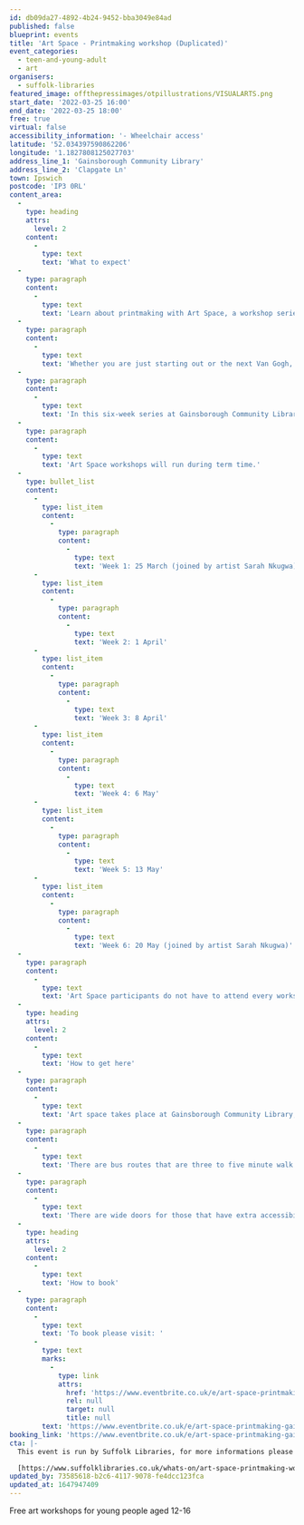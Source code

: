 ```yaml
---
id: db09da27-4892-4b24-9452-bba3049e84ad
published: false
blueprint: events
title: 'Art Space - Printmaking workshop (Duplicated)'
event_categories:
  - teen-and-young-adult
  - art
organisers:
  - suffolk-libraries
featured_image: offthepressimages/otpillustrations/VISUALARTS.png
start_date: '2022-03-25 16:00'
end_date: '2022-03-25 18:00'
free: true
virtual: false
accessibility_information: '- Wheelchair access'
latitude: '52.034397590862206'
longitude: '1.1827808125027703'
address_line_1: 'Gainsborough Community Library'
address_line_2: 'Clapgate Ln'
town: Ipswich
postcode: 'IP3 0RL'
content_area:
  -
    type: heading
    attrs:
      level: 2
    content:
      -
        type: text
        text: 'What to expect'
  -
    type: paragraph
    content:
      -
        type: text
        text: 'Learn about printmaking with Art Space, a workshop series for 12 to 16 year olds!'
  -
    type: paragraph
    content:
      -
        type: text
        text: 'Whether you are just starting out or the next Van Gogh, build new skills and try out new art forms from textiles to sculpture.'
  -
    type: paragraph
    content:
      -
        type: text
        text: 'In this six-week series at Gainsborough Community Library, participants will have the opportunity to explore two historic printmaking techniques - cyanotype and lino print. Printmaking artist Sarah Nkugwa will be joining the sessions on 25 March and 20 May.'
  -
    type: paragraph
    content:
      -
        type: text
        text: 'Art Space workshops will run during term time.'
  -
    type: bullet_list
    content:
      -
        type: list_item
        content:
          -
            type: paragraph
            content:
              -
                type: text
                text: 'Week 1: 25 March (joined by artist Sarah Nkugwa)'
      -
        type: list_item
        content:
          -
            type: paragraph
            content:
              -
                type: text
                text: 'Week 2: 1 April'
      -
        type: list_item
        content:
          -
            type: paragraph
            content:
              -
                type: text
                text: 'Week 3: 8 April'
      -
        type: list_item
        content:
          -
            type: paragraph
            content:
              -
                type: text
                text: 'Week 4: 6 May'
      -
        type: list_item
        content:
          -
            type: paragraph
            content:
              -
                type: text
                text: 'Week 5: 13 May'
      -
        type: list_item
        content:
          -
            type: paragraph
            content:
              -
                type: text
                text: 'Week 6: 20 May (joined by artist Sarah Nkugwa)'
  -
    type: paragraph
    content:
      -
        type: text
        text: 'Art Space participants do not have to attend every workshop, but it is recommended that they join all or as many as possible to get the best out of it.'
  -
    type: heading
    attrs:
      level: 2
    content:
      -
        type: text
        text: 'How to get here'
  -
    type: paragraph
    content:
      -
        type: text
        text: 'Art space takes place at Gainsborough Community Library,IP3 0RL.'
  -
    type: paragraph
    content:
      -
        type: text
        text: 'There are bus routes that are three to five minute walk from the venue.'
  -
    type: paragraph
    content:
      -
        type: text
        text: 'There are wide doors for those that have extra accessibility needs.'
  -
    type: heading
    attrs:
      level: 2
    content:
      -
        type: text
        text: 'How to book'
  -
    type: paragraph
    content:
      -
        type: text
        text: 'To book please visit: '
      -
        type: text
        marks:
          -
            type: link
            attrs:
              href: 'https://www.eventbrite.co.uk/e/art-space-printmaking-gainsborough-library-tickets-238441253207?aff=ebdsoporgprofile'
              rel: null
              target: null
              title: null
        text: 'https://www.eventbrite.co.uk/e/art-space-printmaking-gainsborough-library-tickets-238441253207?aff=ebdsoporgprofile'
booking_link: 'https://www.eventbrite.co.uk/e/art-space-printmaking-gainsborough-library-tickets-238441253207?aff=ebdsoporgprofile'
cta: |-
  This event is run by Suffolk Libraries, for more informations please get in touch via:

  [https://www.suffolklibraries.co.uk/whats-on/art-space-printmaking-workshop](https://www.suffolklibraries.co.uk/whats-on/art-space-printmaking-workshop)
updated_by: 73585618-b2c6-4117-9078-fe4dcc123fca
updated_at: 1647947409
---
```

Free art workshops for young people aged 12-16